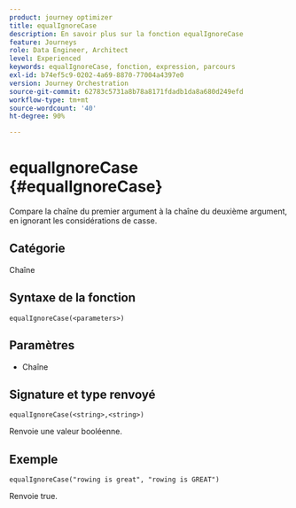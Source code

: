 ```yaml
---
product: journey optimizer
title: equalIgnoreCase
description: En savoir plus sur la fonction equalIgnoreCase
feature: Journeys
role: Data Engineer, Architect
level: Experienced
keywords: equalIgnoreCase, fonction, expression, parcours
exl-id: b74ef5c9-0202-4a69-8870-77004a4397e0
version: Journey Orchestration
source-git-commit: 62783c5731a8b78a8171fdadb1da8a680d249efd
workflow-type: tm+mt
source-wordcount: '40'
ht-degree: 90%

---
```


# equalIgnoreCase {#equalIgnoreCase}

Compare la chaîne du premier argument à la chaîne du deuxième argument, en ignorant les considérations de casse.

## Catégorie

Chaîne

## Syntaxe de la fonction

`equalIgnoreCase(<parameters>)`

## Paramètres

* Chaîne

## Signature et type renvoyé

`equalIgnoreCase(<string>,<string>)`

Renvoie une valeur booléenne.

## Exemple

`equalIgnoreCase("rowing is great", "rowing is GREAT")`

Renvoie true.
